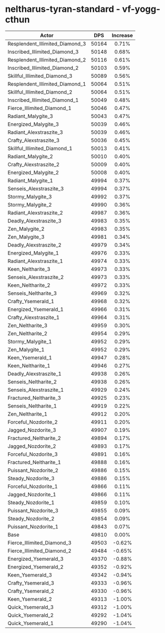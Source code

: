 # neltharus-tyran-standard - vf-yogg-cthun
| Actor | DPS | Increase |
|---|:---:|:---:|
|Resplendent_Illimited_Diamond_3|50164|0.71%|
|Inscribed_Illimited_Diamond_3|50148|0.68%|
|Resplendent_Illimited_Diamond_2|50116|0.61%|
|Inscribed_Illimited_Diamond_2|50103|0.59%|
|Skillful_Illimited_Diamond_3|50089|0.56%|
|Resplendent_Illimited_Diamond_1|50064|0.51%|
|Skillful_Illimited_Diamond_2|50064|0.51%|
|Inscribed_Illimited_Diamond_1|50049|0.48%|
|Fierce_Illimited_Diamond_1|50046|0.47%|
|Radiant_Malygite_3|50043|0.47%|
|Energized_Malygite_3|50039|0.46%|
|Radiant_Alexstraszite_3|50039|0.46%|
|Crafty_Alexstraszite_3|50036|0.45%|
|Skillful_Illimited_Diamond_1|50013|0.41%|
|Radiant_Malygite_2|50010|0.40%|
|Crafty_Alexstraszite_2|50009|0.40%|
|Energized_Malygite_2|50008|0.40%|
|Radiant_Malygite_1|49994|0.37%|
|Senseis_Alexstraszite_3|49994|0.37%|
|Stormy_Malygite_3|49992|0.37%|
|Stormy_Malygite_2|49990|0.36%|
|Radiant_Alexstraszite_2|49987|0.36%|
|Deadly_Alexstraszite_3|49983|0.35%|
|Zen_Malygite_2|49983|0.35%|
|Zen_Malygite_3|49981|0.34%|
|Deadly_Alexstraszite_2|49979|0.34%|
|Energized_Malygite_1|49976|0.33%|
|Radiant_Alexstraszite_1|49974|0.33%|
|Keen_Neltharite_3|49973|0.33%|
|Senseis_Alexstraszite_2|49973|0.33%|
|Keen_Neltharite_2|49972|0.33%|
|Senseis_Neltharite_3|49969|0.32%|
|Crafty_Ysemerald_1|49968|0.32%|
|Energized_Ysemerald_1|49966|0.31%|
|Crafty_Alexstraszite_1|49964|0.31%|
|Zen_Neltharite_3|49959|0.30%|
|Zen_Neltharite_2|49954|0.29%|
|Stormy_Malygite_1|49952|0.29%|
|Zen_Malygite_1|49952|0.29%|
|Keen_Ysemerald_1|49947|0.28%|
|Keen_Neltharite_1|49946|0.27%|
|Deadly_Alexstraszite_1|49938|0.26%|
|Senseis_Neltharite_2|49938|0.26%|
|Senseis_Alexstraszite_1|49929|0.24%|
|Fractured_Neltharite_3|49925|0.23%|
|Senseis_Neltharite_1|49919|0.22%|
|Zen_Neltharite_1|49912|0.20%|
|Forceful_Nozdorite_2|49911|0.20%|
|Jagged_Nozdorite_3|49907|0.19%|
|Fractured_Neltharite_2|49894|0.17%|
|Jagged_Nozdorite_2|49893|0.17%|
|Forceful_Nozdorite_3|49891|0.16%|
|Fractured_Neltharite_1|49888|0.16%|
|Puissant_Nozdorite_2|49886|0.15%|
|Steady_Nozdorite_3|49886|0.15%|
|Forceful_Nozdorite_1|49866|0.11%|
|Jagged_Nozdorite_1|49866|0.11%|
|Steady_Nozdorite_1|49859|0.10%|
|Puissant_Nozdorite_3|49855|0.09%|
|Steady_Nozdorite_2|49854|0.09%|
|Puissant_Nozdorite_1|49843|0.07%|
|Base|49810|0.00%|
|Fierce_Illimited_Diamond_3|49503|-0.62%|
|Fierce_Illimited_Diamond_2|49484|-0.65%|
|Energized_Ysemerald_3|49370|-0.88%|
|Energized_Ysemerald_2|49352|-0.92%|
|Keen_Ysemerald_3|49342|-0.94%|
|Crafty_Ysemerald_3|49333|-0.96%|
|Crafty_Ysemerald_2|49330|-0.96%|
|Keen_Ysemerald_2|49313|-1.00%|
|Quick_Ysemerald_3|49312|-1.00%|
|Quick_Ysemerald_2|49292|-1.04%|
|Quick_Ysemerald_1|49290|-1.04%|

